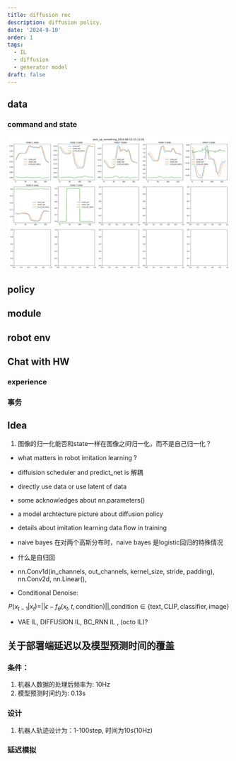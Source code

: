 ```yaml
---
title: diffusion rec
description: diffusion policy.
date: '2024-9-10'
order: 1
tags:
  - IL
  - diffusion
  - generator model
draft: false
---
```

## data

### command and state
![kuavo_traj_q_v_tua](/posts/imitation-learning/pick_up_something_2024-08-13-15-11-01.png)

## policy


## module

## robot env

## Chat with HW
### experience
### 事务


## Idea
1. 图像的归一化能否和state一样在图像之间归一化，而不是自己归一化？


- what matters in robot imitation learning ?  
  
- diffuision scheduler and predict_net is 解耦

- directly use data or use latent of data

- some acknowledges about nn.parameters()

- a model archtecture picture about diffusion policy

- details about imitation learning data flow in training

- naive bayes 在对两个高斯分布时，naive bayes 是logistic回归的特殊情况

- 什么是自归回

- nn.Conv1d(in_channels, out_channels, kernel_size, stride, padding), nn.Conv2d, nn.Linear(),

- Conditional Denoise:
```math
P(x_{t-1}|x_t) = ||\epsilon - f_{\theta}(x_t, t, \text{condition})||, \text{condition} \in \{\text{text}, \text{CLIP}, \text{classifier}, \text{image}\}
```

- VAE IL, DIFFUSION IL, BC_RNN IL , (octo IL)?

## 关于部署端延迟以及模型预测时间的覆盖
### 条件：
1. 机器人数据的处理后频率为: 10Hz
2. 模型预测时间约为: 0.13s

### 设计
1. 机器人轨迹设计为：1-100step, 时间为10s(10Hz)

### 延迟模拟